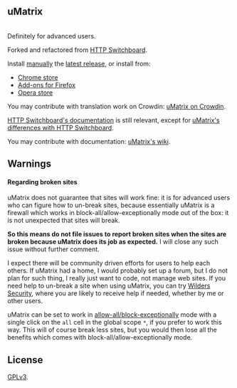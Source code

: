 ## uMatrix<br>[<img src="https://travis-ci.org/gorhill/uMatrix.svg?branch=master" height="16">](https://travis-ci.org/gorhill/uMatrix)

Definitely for advanced users.

Forked and refactored from [HTTP Switchboard](https://github.com/gorhill/httpswitchboard).

Install [manually](https://github.com/gorhill/uMatrix/blob/master/doc/INSTALL.md) the [latest release](https://github.com/gorhill/uMatrix/releases), or install from:
- [Chrome store](https://chrome.google.com/webstore/detail/µmatrix/ogfcmafjalglgifnmanfmnieipoejdcf)
- [Add-ons for Firefox](https://addons.mozilla.org/firefox/addon/umatrix/)
- [Opera store](https://addons.opera.com/en-gb/extensions/details/umatrix/)

You may contribute with translation work on Crowdin: [uMatrix on Crowdin](https://crowdin.com/project/umatrix).

[HTTP Switchboard's documentation](https://github.com/gorhill/httpswitchboard/wiki) is still relevant, except for [uMatrix's differences with HTTP Switchboard](https://github.com/gorhill/uMatrix/wiki/Changes-from-HTTP-Switchboard).

You may contribute with documentation: [uMatrix's wiki](https://github.com/gorhill/uMatrix/wiki).

## Warnings

#### Regarding broken sites

uMatrix does not guarantee that sites will work fine: it is for advanced users who can figure how to un-break sites, because essentially uMatrix is a firewall which works in block-all/allow-exceptionally mode out of the box: it is not unexpected that sites will break.

**So this means do not file issues to report broken sites when the sites are broken because uMatrix does its job as expected.** I will close any such issue without further comment.

I expect there will be community driven efforts for users to help each others. If uMatrix had a home, I would probably set up a forum, but I do not plan for such thing, I really just want to code, not manage web sites. If you need help to un-break a site when using uMatrix, you can try [Wilders Security](http://www.wilderssecurity.com/threads/umatrix-the-http-switchboard-successor.369601/), where you are likely to receive help if needed, whether by me or other users.

uMatrix can be set to work in [allow-all/block-exceptionally](https://github.com/gorhill/httpswitchboard/wiki/How-to-use-HTTP-Switchboard:-Two-opposing-views#the-allow-allblock-exceptionally-approach) mode with a single click on the `all` cell in the global scope `*`, if you prefer to work this way. This will of course break less sites, but you would then lose all the benefits which comes with block-all/allow-exceptionally mode.


## License

<a href="https://github.com/gorhill/umatrix/blob/master/LICENSE.txt">GPLv3</a>.
